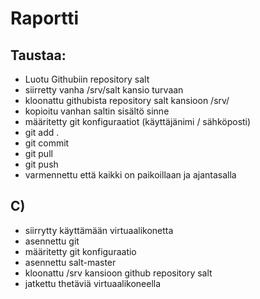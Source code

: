 # Raportti

## Taustaa:

- Luotu Githubiin repository salt
- siirretty vanha /srv/salt kansio turvaan
- kloonattu githubista repository salt kansioon /srv/
- kopioitu vanhan saltin sisältö sinne
- määritetty git konfiguraatiot (käyttäjänimi / sähköposti)
- git add .
- git commit
- git pull
- git push
- varmennettu että kaikki on paikoillaan ja ajantasalla

## C)

- siirrytty käyttämään virtuaalikonetta
- asennettu git
- määritetty git konfiguraatio
- asennettu salt-master
- kloonattu /srv kansioon github repository salt
- jatkettu thetäviä virtuaalikoneella


